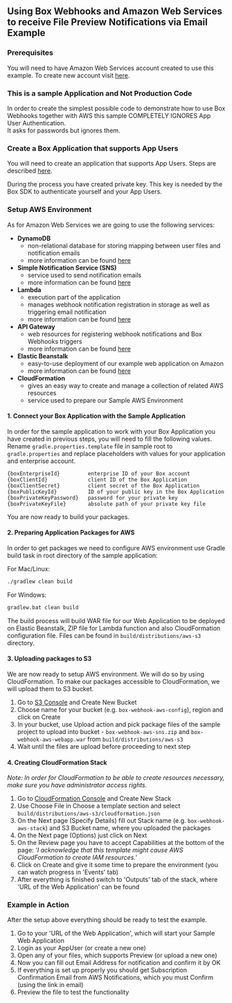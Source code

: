 ## Using Box Webhooks and Amazon Web Services to receive File Preview Notifications via Email Example

### Prerequisites

You will need to have Amazon Web Services account created to use this example. 
To create new account visit [here](https://console.aws.amazon.com/console/home).

###  This is a sample Application and Not Production Code

In order to create the simplest possible code to demonstrate how to use Box Webhooks together with AWS this sample COMPLETELY IGNORES App User Authentication.  
It asks for passwords but ignores them.

###  Create a Box Application that supports App Users

You will need to create an application that supports App Users. Steps are described [here](https://docs.box.com/docs/configuring-box-platform). 

During the process you have created private key. This key is needed by the Box SDK to authenticate yourself and your App Users. 

###  Setup AWS Environment

As for Amazon Web Services we are going to use the following services:

* **DynamoDB**
  * non-relational database for storing mapping between user files and notification emails
  * more information can be found [here](https://aws.amazon.com/dynamodb/)
* **Simple Notification Service (SNS)**
  * service used to send notification emails
  * more information can be found [here](https://aws.amazon.com/sns/)
* **Lambda**
  * execution part of the application
  * manages webhook notification registration in storage as well as triggering email notification
  * more information can be found [here](https://aws.amazon.com/lambda/)
* **API Gateway**
  * web resources for registering webhook notifications and Box Webhooks triggers
  * more information can be found [here](https://aws.amazon.com/api-gateway/)
* **Elastic Beanstalk**
  * easy-to-use deployment of our example web application on Amazon
  * more information can be found [here](https://aws.amazon.com/elasticbeanstalk/)
* **CloudFormation**
  * gives an easy way to create and manage a collection of related AWS resources
  * service used to prepare our Sample AWS Environment

#### 1. Connect your Box Application with the Sample Application

In order for the sample application to work with your Box Application you have created in previous steps, you will need to fill the following values.
Rename `gradle.properties.template` file in sample root to `gradle.properties` and replace placeholders with values for your application and enterprise account.

```
{boxEnterpriseId}         enterprise ID of your Box account
{boxClientId}             client ID of the Box Application
{boxClientSecret}         client secret of the Box Application
{boxPublicKeyId}          ID of your public key in the Box Application
{boxPrivateKeyPassword}   password for your private key
{boxPrivateKeyFile}       absolute path of your private key file
```
You are now ready to build your packages.

#### 2. Preparing Application Packages for AWS

In order to get packages we need to configure AWS environment use Gradle build task in root directory of the sample application:

For Mac/Linux:
```sh
./gradlew clean build
```

For Windows:
```cmd
gradlew.bat clean build
```

The build process will build WAR file for our Web Application to be deployed on Elastic Beanstalk, ZIP file for Lambda function and also CloudFormation configuration file.
Files can be found in `build/distributions/aws-s3` directory.

#### 3. Uploading packages to S3

 We are now ready to setup AWS environment. We will do so by using CloudFormation. To make our packages accessible to CloudFormation, we will upload them to S3 bucket.

 1. Go to [S3 Console](https://console.aws.amazon.com/s3) and Create New Bucket
 2. Choose name for your bucket (e.g. `box-webhook-aws-config`), region and click on Create
 3. In your bucket, use Upload action and pick package files of the sample project to upload into bucket - `box-webhook-aws-sns.zip` and `box-webhook-aws-webapp.war` from `build/distributions/aws-s3`
 4. Wait until the files are upload before proceeding to next step

#### 4. Creating CloudFormation Stack

 _Note:_
 _In order for CloudFormation to be able to create resources necessary, make sure you have administrator access rights._

 1. Go to [CloudFormation Console](https://console.aws.amazon.com/cloudformation) and Create New Stack
 2. Use Choose File in Choose a template section and select `build/distributions/aws-s3/cloudformation.json`
 3. On the Next page (Specify Details) fill out Stack name (e.g. `box-webhook-aws-stack`) and S3 Bucket name, where you uploaded the packages
 4. On the Next page (Options) just click on Next
 5. On the Review page you have to accept Capabilities at the bottom of the page:
    _'I acknowledge that this template might cause AWS CloudFormation to create IAM resources.'_
 6. Click on Create and give it some time to prepare the environment (you can watch progress in 'Events' tab)
 7. After everything is finished switch to 'Outputs' tab of the stack, where 'URL of the Web Application' can be found

### Example in Action
 
 After the setup above everything should be ready to test the example.

 1. Go to your 'URL of the Web Application', which will start your Sample Web Application
 2. Login as your AppUser (or create a new one)
 3. Open any of your files, which supports Preview (or upload a new one)
 4. Now you can fill out Email Address for notification and confirm it by OK
 5. If everything is set up properly you should get Subscription Confirmation Email from AWS Notifications, which you must Confirm (using the link in email)
 6. Preview the file to test the functionality